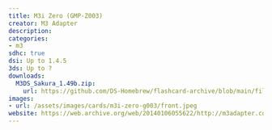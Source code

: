 ```yaml
---
title: M3i Zero (GMP-Z003)
creator: M3 Adapter
description:
categories:
- m3
sdhc: true
dsi: Up to 1.4.5
3ds: Up to ?
downloads:
  M3DS_Sakura_1.49b.zip:
    url: https://github.com/DS-Homebrew/flashcard-archive/blob/main/files/YSMenu/m3adapter.com/M3DS_Sakura_1.49b.7z
images:
- url: /assets/images/cards/m3i-zero-g003/front.jpeg
website: https://web.archive.org/web/20140106055622/http://m3adapter.com/
---
```

